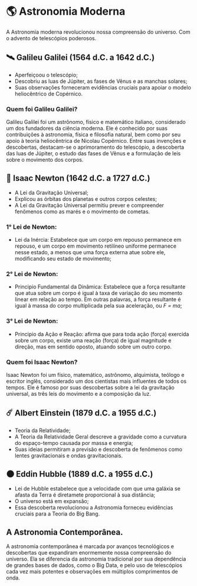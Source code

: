 # 🌎 Astronomia Moderna

A Astronomia moderna revolucionou nossa compreensão do universo. Com o advento de telescópios poderosos.

## 🛰️ Galileu Galilei (1564 d.C. a 1642 d.C.)

- Aperfeiçoou o telescópio;
- Descobriu as luas de Júpiter, as fases de Vênus e as manchas solares;
- Suas observações forneceram evidências cruciais para apoiar o modelo heliocêntrico de Copérnico. 

### Quem foi Galileu Galilei?

Galileu Galilei foi um astrônomo, físico e matemático italiano, considerado um dos fundadores da ciência moderna. Ele é conhecido por suas contribuições à astronomia, física e filosofia natural, bem como por seu apoio à teoria heliocêntrica de Nicolau Copérnico. Entre suas invenções e descobertas, destacam-se o aprimoramento do telescópio, a descoberta das luas de Júpiter, o estudo das fases de Vênus e a formulação de leis sobre o movimento dos corpos. 

## 🍎 Isaac Newton (1642 d.C. a 1727 d.C.)

- A Lei da Gravitação Universal;
- Explicou as órbitas dos planetas e outros corpos celestes;
- A Lei da Gravitação Universal permitiu prever e compreender fenômenos como as marés e o movimento de cometas.


### 1° Lei de Newton:
- Lei da Inércia: Estabelece que um corpo em repouso permanece em repouso, e um corpo em movimento retilíneo uniforme permanece nesse estado, a menos que uma força externa atue sobre ele, modificando seu estado de movimento;

### 2° Lei de Newton:
- Principio Fundamental da Dinâmica: Estabelece que a força resultante que atua sobre um corpo é igual à taxa de variação do seu momento linear em relação ao tempo. Em outras palavras, a força resultante é igual à massa do corpo multiplicada pela sua aceleração, ou *F = ma*;

### 3° Lei de Newton:
- Principio da Ação e Reação: afirma que para toda ação (força) exercida sobre um corpo, existe uma reação (força) de igual magnitude e direção, mas em sentido oposto, atuando sobre um outro corpo. 

### Quem foi Isaac Newton?
Isaac Newton foi um físico, matemático, astrônomo, alquimista, teólogo e escritor inglês, considerado um dos cientistas mais influentes de todos os tempos. Ele é famoso por suas descobertas sobre a lei da gravitação universal, as três leis do movimento e a composição da luz. 


## ☄️ Albert Einstein (1879 d.C. a 1955 d.C.)
 
- Teoria da Relatividade;
- A Teoria da Relatividade Geral descreve a gravidade como a curvatura do espaço-tempo causada por massa e energia;
- Suas ideias permitiram a previsão e descoberta de fenômenos como lentes gravitacionais e ondas gravitacionais.

## 🌑 Eddin Hubble (1889 d.C. a 1955 d.C.)

- Lei de Hubble estabelece que a velocidade com que uma galáxia se afasta da Terra é diretamete proporcional à sua distância;
- O universo está em expansão;
- Essa descoberta revolucionou a Astronomia forneceu evidências cruciais para a Teoria do Big Bang.

## A Astronomia Contemporânea.

A astronomia contemporânea é marcada por avanços tecnológicos e descobertas que expandiram enormemente nossa compreensão do universo. Ela se diferencia da astronomia tradicional por sua dependência de grandes bases de dados, como o Big Data, e pelo uso de telescópios cada vez mais potentes e observações em múltiplos comprimentos de onda. 
